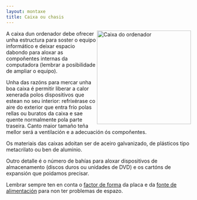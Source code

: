 ```yaml
---
layout: montaxe
title: Caixa ou chasis
---
```



<img style="float: right" height="256px" alt="Caixa do ordenador"  src="/imaxes/chasis.jpg">

A caixa dun ordenador debe ofrecer unha estructura para soster o equipo informático e deixar espacio dabondo para aloxar as compoñentes internas da computadora (lembrar a posibilidade de ampliar o equipo).

Unha das razóns para mercar unha boa caixa é permitir liberar a calor  xenerada polos dispositivos que estean no seu interior: refrixérase co aire do exterior que entra frío polas rellas ou buratos da caixa e sae quente normalmente  pola parte traseira. Canto maior tamaño teña mellor será a ventilación e a adecuación ós compoñentes.

Os materiais das caixas adoitan ser de aceiro galvanizado, de plásticos tipo metacrilato ou ben de aluminio.

Outro detalle  é o número de bahías para aloxar dispositivos de almacenamento (discos duros ou unidades de DVD) e os cartóns de expansión que poidamos precisar.

Lembrar sempre ten en conta o [factor de forma]({{site.url}}/placa/01factorforma) da placa e da [fonte de alimentación]({{site.url}}/montaxe/40alimentar) para non ter problemas de espazo.
